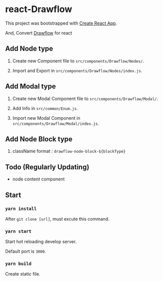 # react-Drawflow

This project was bootstrapped with [Create React App](https://github.com/facebook/create-react-app).

And, Convert [Drawflow](https://github.com/jerosoler/Drawflow) for react

## Add Node type

1. Create new Component file to `src/components/Drawflow/Nodes/`.

2. Import and Export in `src/components/Drawflow/Nodes/index.js`.

## Add Modal type

1. Create new Modal Component file to `src/components/Drawflow/Modal/`.

2. Add Info in `src/common/Enum.js`.

3. Import new Modal Component in `src/components/Drawflow/Modal/index.js`.

## Add Node Block type

1. className format : `drawflow-node-block-${blockType}`

## Todo (Regularly Updating)

- node content component

## Start

### `yarn install`

After `git clone [url]`, must excute this command.

### `yarn start`

Start hot reloading develop server.

Default port is `3000`.

### `yarn build`

Create static file.
